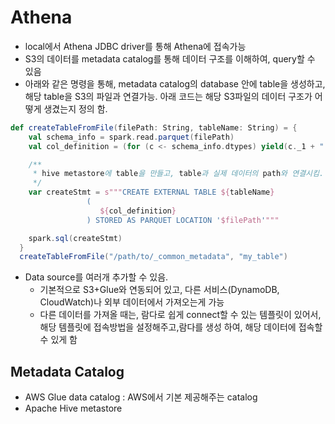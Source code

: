 # Athena

- local에서 Athena JDBC driver를 통해 Athena에 접속가능
- S3의 데이터를 metadata catalog를 통해 데이터 구조를 이해하여, query할 수 있음
- 아래와 같은 명령을 통해, metadata catalog의 database 안에 table을 생성하고, 해당 table을 S3의 파일과 연결가능. 아래 코드는 해당 S3파일의 데이터 구조가 어떻게 생겼는지 정의 함. 
```scala
def createTableFromFile(filePath: String, tableName: String) = {
    val schema_info = spark.read.parquet(filePath)
    val col_definition = (for (c <- schema_info.dtypes) yield(c._1 + " " + c._2.replace("Type",""))).mkString(", ")

    /**
     * hive metastore에 table을 만들고, table과 실제 데이터의 path와 연결시킴.
     */
    var createStmt = s"""CREATE EXTERNAL TABLE ${tableName}
                 (
                    ${col_definition}
                 ) STORED AS PARQUET LOCATION '$filePath'"""

    spark.sql(createStmt)
  }
  createTableFromFile("/path/to/_common_metadata", "my_table")
```

- Data source를 여러개 추가할 수 있음. 
  - 기본적으로 S3+Glue와 연동되어 있고, 다른 서비스(DynamoDB, CloudWatch)나 외부 데이터에서 가져오는게 가능
  - 다른 데이터를 가져올 때는, 람다로 쉽게 connect할 수 있는 템플릿이 있어서, 해당 템플릿에 접속방법을 설정해주고,람다를 생성 하여, 해당 데이터에 접속할 수 있게 함  

## Metadata Catalog
- AWS Glue data catalog : AWS에서 기본 제공해주는 catalog
- Apache Hive metastore